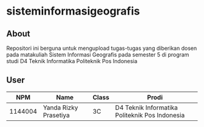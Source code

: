 # sisteminformasigeografis

## About
Repositori ini berguna untuk mengupload tugas-tugas yang diberikan dosen pada matakuliah Sistem Informasi Geografis pada semester 5 di program studi D4 Teknik Informatika Politeknik Pos Indonesia

## User
NPM| Name| Class | Prodi
------------ | ------------- | ------------- | -------------
1144004| Yanda Rizky Prasetiya| 3C| D4 Teknik Informatika Politeknik Pos Indonesia

